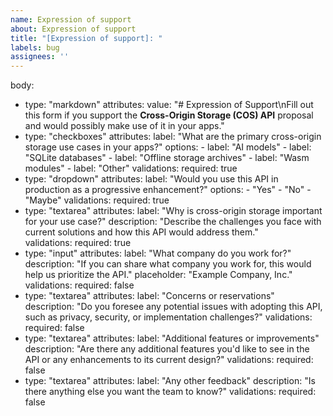 ```yaml
---
name: Expression of support
about: Expression of support
title: "[Expression of support]: "
labels: bug
assignees: ''
---
```

body:
  - type: "markdown"
    attributes:
      value: "# Expression of Support\nFill out this form if you support the **Cross-Origin Storage (COS) API** proposal and would possibly make use of it in your apps."
  - type: "checkboxes"
    attributes:
      label: "What are the primary cross-origin storage use cases in your apps?"
      options:
        - label: "AI models"
        - label: "SQLite databases"
        - label: "Offline storage archives"
        - label: "Wasm modules"
        - label: "Other"
    validations:
      required: true
  - type: "dropdown"
    attributes:
      label: "Would you use this API in production as a progressive enhancement?"
      options:
        - "Yes"
        - "No"
        - "Maybe"
    validations:
      required: true
  - type: "textarea"
    attributes:
      label: "Why is cross-origin storage important for your use case?"
      description: "Describe the challenges you face with current solutions and how this API would address them."      
    validations:
      required: true
  - type: "input"
    attributes:
      label: "What company do you work for?"
      description: "If you can share what company you work for, this would help us prioritize the API."
      placeholder: "Example Company, Inc."
    validations:
      required: false
  - type: "textarea"
    attributes:
      label: "Concerns or reservations"
      description: "Do you foresee any potential issues with adopting this API, such as privacy, security, or implementation challenges?"
    validations:
      required: false
  - type: "textarea"
    attributes:
      label: "Additional features or improvements"
      description: "Are there any additional features you'd like to see in the API or any enhancements to its current design?"
    validations:
      required: false
  - type: "textarea"
    attributes:
      label: "Any other feedback"
      description: "Is there anything else you want the team to know?"
    validations:
      required: false
